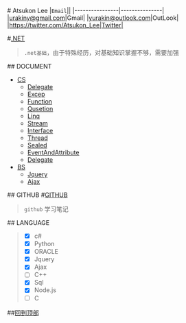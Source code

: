 #<a name ="title"/>    Atsukon Lee
|`Email`||
|----------------|---------------|
|urakiny@gmail.com|Gmail|
|yurakin@outlook.com|OutLook|
|https://twitter.com/Atsukon_Lee|Twitter|


#[.NET](https://github.com/Aisuko/.net/ ".NET")

> `.net基础`，由于特殊经历，对基础知识掌握不够，需要加强

##<a name="index"/>     DOCUMENT
* [CS](./CS)
    * [Delegate]( "委托")
    * [Excep]( "异常")
    * [Function]("排序函数")
    * [Qusetion]("面试问题")
    * [Linq]("Linq")
    * [Stream]("串行与解串")
    * [Interface]("接口")
    * [Thread]("线程")
    * [Sealed]("密封类")
    * [EventAndAttribute]("事件和特性")
    * [Delegate]("委托")
* [BS](./BS)
    * [Jquery]()
    * [Ajax]()


##<a name="request"/>     GITHUB
#[GITHUB](https://github.com/Aisuko/.net/tree/File-for-github "FILE FOR GITHUB")
> `github` 学习笔记

##<a name="language"/>    LANGUAGE 
>   -   [x] c#
>   -   [x] Python
>   -   [x] ORACLE
>   -   [x] Jquery
>   -   [X] Ajax
>   -   [ ] C++
>   -   [x] Sql
>   -   [x] Node.js
>   -   [ ] C


##[回到顶部](#title)   